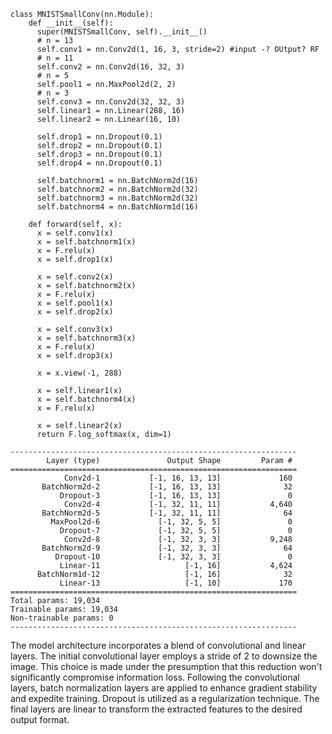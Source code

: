```
class MNISTSmallConv(nn.Module):
    def __init__(self):
      super(MNISTSmallConv, self).__init__()
      # n = 13
      self.conv1 = nn.Conv2d(1, 16, 3, stride=2) #input -? OUtput? RF
      # n = 11
      self.conv2 = nn.Conv2d(16, 32, 3)
      # n = 5
      self.pool1 = nn.MaxPool2d(2, 2)
      # n = 3
      self.conv3 = nn.Conv2d(32, 32, 3)
      self.linear1 = nn.Linear(288, 16)
      self.linear2 = nn.Linear(16, 10)

      self.drop1 = nn.Dropout(0.1)
      self.drop2 = nn.Dropout(0.1)
      self.drop3 = nn.Dropout(0.1)
      self.drop4 = nn.Dropout(0.1)

      self.batchnorm1 = nn.BatchNorm2d(16)
      self.batchnorm2 = nn.BatchNorm2d(32)
      self.batchnorm3 = nn.BatchNorm2d(32)
      self.batchnorm4 = nn.BatchNorm1d(16)

    def forward(self, x):
      x = self.conv1(x)
      x = self.batchnorm1(x)
      x = F.relu(x)
      x = self.drop1(x)

      x = self.conv2(x)
      x = self.batchnorm2(x)
      x = F.relu(x)
      x = self.pool1(x)
      x = self.drop2(x)

      x = self.conv3(x)
      x = self.batchnorm3(x)
      x = F.relu(x)
      x = self.drop3(x)

      x = x.view(-1, 288)

      x = self.linear1(x)
      x = self.batchnorm4(x)
      x = F.relu(x)

      x = self.linear2(x)
      return F.log_softmax(x, dim=1)

```

```
----------------------------------------------------------------
        Layer (type)               Output Shape         Param #
================================================================
            Conv2d-1           [-1, 16, 13, 13]             160
       BatchNorm2d-2           [-1, 16, 13, 13]              32
           Dropout-3           [-1, 16, 13, 13]               0
            Conv2d-4           [-1, 32, 11, 11]           4,640
       BatchNorm2d-5           [-1, 32, 11, 11]              64
         MaxPool2d-6             [-1, 32, 5, 5]               0
           Dropout-7             [-1, 32, 5, 5]               0
            Conv2d-8             [-1, 32, 3, 3]           9,248
       BatchNorm2d-9             [-1, 32, 3, 3]              64
          Dropout-10             [-1, 32, 3, 3]               0
           Linear-11                   [-1, 16]           4,624
      BatchNorm1d-12                   [-1, 16]              32
           Linear-13                   [-1, 10]             170
================================================================
Total params: 19,034
Trainable params: 19,034
Non-trainable params: 0
----------------------------------------------------------------
```

The model architecture incorporates a blend of convolutional and linear layers. The initial convolutional layer employs a stride of 2 to downsize the image. This choice is made under the presumption that this reduction won't significantly compromise information loss. Following the convolutional layers, batch normalization layers are applied to enhance gradient stability and expedite training. Dropout is utilized as a regularization technique. The final layers are linear to transform the extracted features to the desired output format. 